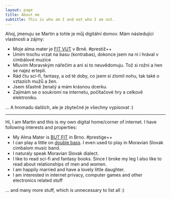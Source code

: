 ```yaml
---
layout: page
title: About me
subtitle: This is who am I and not who I am not.
---
```


Ahoj, jmenuju se Martin a tohle je můj digitální domov. Mám následující vlastnosti a zájmy:

- Moje alma mater je [FIT VUT](https://www.fit.vut.cz/.cs) v Brně. #prestiž++
- Umím trochu vrzat na basu (kontrabas), dokonce jsem na ni i hrával v cimbálové muzice
- Mluvím Moravským nářečím a ani si to neuvědomuju. Tož si rožni a hen se najez erteplí.
- Rád čtu sci-fi, fantasy, a od té doby, co jsem si zlomil nohu, tak také o vztazích mužů a žen.
- Jsem šťastně ženatý a mám krásnou dcerku.
- Zajímám se o soukromí na internetu, počítačové hry a celkově elektroniku.


... A hromadu dalších, ale je zbytečné je všechny vypisovat :) 

---

Hi, I am Martin and this is my own digital home/corner of internet. I have following interests and properties:

- My Alma Mater is [BUT FIT](https://www.fit.vut.cz/.en) in Brno. #prestige++
- I can play a little on [double bass](https://en.wikipedia.org/wiki/Double_bass). I even used to play in Moravian Slovak cimbalom music band.
- I naturaly speak Moravian Slovak dialect.
- I like to read sci-fi and fantasy books. Since I broke my leg I also like to read about relationships of men and women.
- I am happily married and have a lovely little daughter.
- I am interested in internet privacy, computer games and other electronics related stuff

... and many more stuff, which is unnecessary to list all :)